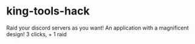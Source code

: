 # king-tools-hack
Raid your discord servers as you want! An application with a magnificent design! 3 clicks, + 1 raid 
